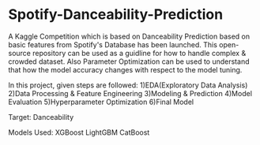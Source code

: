 # Spotify-Danceability-Prediction
A Kaggle Competition which is based on Danceability Prediction based on basic features from Spotify's Database has been launched.
This open-source repository can be used as a guidline for how to handle complex & crowded dataset.
Also Parameter Optimization can be used to understand that how the model accuracy changes with respect to the model tuning.

In this project, given steps are followed:
1)EDA(Exploratory Data Analysis)
2)Data Processing & Feature Engineering
3)Modeling & Prediction
4)Model Evaluation
5)Hyperparameter Optimization
6)Final Model

Target: Danceability

Models Used:
XGBoost
LightGBM
CatBoost
